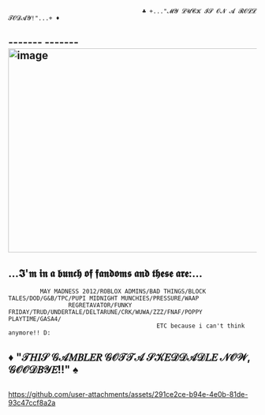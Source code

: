 

                                          ♣️ +..."𝓜𝓨 𝓛𝓤𝓒𝓚 𝓘𝓢 𝓞𝓝 𝓐 𝓡𝓞𝓛𝓛 𝓣𝓞𝓓𝓐𝓨!"...+ ♦️
  ##       ------- -------   <img width="777" height="414" alt="image" src="https://github.com/user-attachments/assets/66b55f69-2082-40ae-8121-74c26f453a03" /> 
   ##                                        ...𝕴'𝖒 𝖎𝖓 𝖆 𝖇𝖚𝖓𝖈𝖍 𝖔𝖋 𝖋𝖆𝖓𝖉𝖔𝖒𝖘 𝖆𝖓𝖉 𝖙𝖍𝖊𝖘𝖊 𝖆𝖗𝖊:...
             MAY MADNESS 2012/ROBLOX ADMINS/BAD THINGS/BLOCK TALES/DOD/G&B/TPC/PUPI MIDNIGHT MUNCHIES/PRESSURE/WAAP
                     REGRETAVATOR/FUNKY FRIDAY/TRUD/UNDERTALE/DELTARUNE/CRK/WUWA/ZZZ/FNAF/POPPY PLAYTIME/GASA4/
                                              ETC because i can't think anymore!! D:
  ##                                   ♦️ "𝒯𝐻𝐼𝒮 𝒢𝒜𝑀𝐵𝐿𝐸𝑅 𝒢𝒪𝒯𝒯𝒜 𝒮𝒦𝐸𝒟𝒟𝒜𝒟𝐿𝐸 𝒩𝒪𝒲, 𝒢𝒪𝒪𝒟𝐵𝒴𝐸!!" ♠️
  ##
   

  https://github.com/user-attachments/assets/291ce2ce-b94e-4e0b-81de-93c47ccf8a2a 






 




